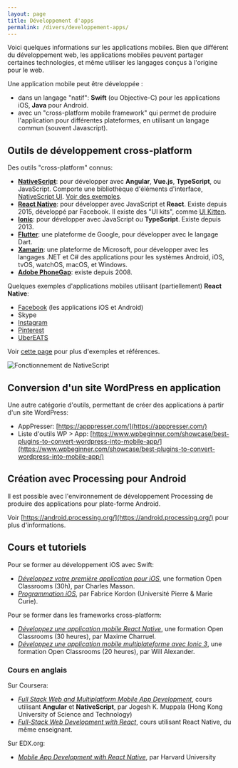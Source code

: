 ```yaml
---
layout: page
title: Développement d'apps
permalink: /divers/developpement-apps/
---
```


Voici quelques informations sur les applications mobiles. Bien que différent du développement web, les applications mobiles peuvent partager certaines technologies, et même utiliser les langages conçus à l'origine pour le web.

Une application mobile peut être développée :
- dans un langage "natif": **Swift** (ou Objective-C) pour les applications iOS, **Java** pour Android.
- avec un "cross-platform mobile framework" qui permet de produire l'application pour différentes plateformes, en utilisant un langage commun (souvent Javascript).

## Outils de développement cross-platform

Des outils "cross-platform" connus:

- **[NativeScript](https://www.nativescript.org/)**: pour développer avec **Angular**, **Vue.js**, **TypeScript**, ou JavaScript. Comporte une bibliothèque d'éléments d'interface, [NativeScript UI](https://www.nativescript.org/ui-for-nativescript). [Voir des exemples](https://www.nativescript.org/showcases).
- **[React Native](https://facebook.github.io/react-native/)**: pour développer avec JavaScript et **React**. Existe depuis 2015, développé par Facebook. Il existe des "UI kits", comme [UI Kitten](https://akveo.github.io/react-native-ui-kitten/). 
- **[Ionic](https://ionicframework.com/)**: pour développer avec JavaScript ou **TypeScript**. Existe depuis 2013.
- **[Flutter](https://flutter.dev/)**: une plateforme de Google, pour développer avec le langage Dart.
- **[Xamarin](https://dotnet.microsoft.com/apps/xamarin)**: une plateforme de Microsoft, pour développer avec les langages .NET et C# des applications pour les systèmes Android, iOS, tvOS, watchOS, macOS, et Windows.
- **[Adobe PhoneGap](https://phonegap.com/)**: existe depuis 2008.

Quelques exemples d'applications mobiles utilisant (partiellement) **React Native**:
- [Facebook](https://engineering.fb.com/android/dive-into-react-native-performance/) (les applications iOS et Android)
- Skype
- [Instagram](https://instagram-engineering.com/react-native-at-instagram-dd828a9a90c7#.3h4wir4zr)
- [Pinterest](https://medium.com/pinterest-engineering/supporting-react-native-at-pinterest-f8c2233f90e6)
- [UberEATS](https://eng.uber.com/ubereats-react-native/)

Voir [cette page](https://reactnative.dev/showcase) pour plus d'exemples et références.

![Fonctionnement de NativeScript](/cours-divers/img/nativescript-fonctionnement.png)

## Conversion d'un site WordPress en application

Une autre catégorie d'outils, permettant de créer des applications à partir d'un site WordPress:

- AppPresser: [https://apppresser.com/](https://apppresser.com/)
- Liste d'outils WP > App: [https://www.wpbeginner.com/showcase/best-plugins-to-convert-wordpress-into-mobile-app/](https://www.wpbeginner.com/showcase/best-plugins-to-convert-wordpress-into-mobile-app/)

## Création avec Processing pour Android

Il est possible avec l'environnement de développement Processing de produire des applications pour plate-forme Android.

Voir [https://android.processing.org/](https://android.processing.org/) pour plus d'informations.

## Cours et tutoriels

Pour se former au développement iOS avec Swift:

- *[Développez votre première application pour iOS](https://openclassrooms.com/fr/courses/2582746-developpez-votre-premiere-application-pour-ios)*, une formation Open Classrooms (30h), par Charles Masson.
- *[Programmation iOS](https://www.edx.org/course/programmation-ios-partie-i-upmcxsorbonnex-progios1x)*, par Fabrice Kordon (Université Pierre & Marie Curie).


Pour se former dans les frameworks cross-platform: 

- *[Développez une application mobile React Native](https://openclassrooms.com/fr/courses/4902061-developpez-une-application-mobile-react-native)*, une formation Open Classrooms (30 heures), par Maxime Charruel.
- *[Développez une application mobile multiplateforme avec Ionic 3](https://openclassrooms.com/fr/courses/5098931-developpez-une-application-mobile-multiplateforme-avec-ionic-3)*, une formation Open Classrooms (20 heures), par Will Alexander.

### Cours en anglais

Sur Coursera: 
 
- *[Full Stack Web and Multiplatform Mobile App Development](https://www.coursera.org/specializations/full-stack-mobile-app-development)*, cours utilisant **Angular** et **NativeScript**, par Jogesh K. Muppala (Hong Kong University of Science and Technology)
- *[Full-Stack Web Development with React](https://www.coursera.org/specializations/full-stack-react)*, cours utilisant React Native, du même enseignant.

Sur EDX.org:

- *[Mobile App Development with React Native](https://www.edx.org/course/cs50s-mobile-app-development-with-react-native)*, par Harvard University